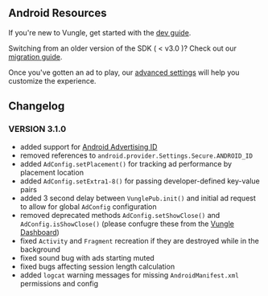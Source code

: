 ## Android Resources

If you're new to Vungle, get started with the [dev guide](https://github.com/Vungle/vungle-resources/blob/master/Android-resources/android-dev-guide.md).

Switching from an older version of the SDK ( < v3.0 )? Check out our [migration guide](https://github.com/Vungle/vungle-resources/blob/master/Android-resources/android-migration-guide.md).

Once you've gotten an ad to play, our [advanced settings](https://github.com/Vungle/vungle-resources/blob/master/Android-resources/android-advanced-settings.md) will help you customize the experience.

## Changelog

### VERSION 3.1.0

* added support for [Android Advertising ID](https://developer.android.com/google/play-services/id.html)
* removed references to `android.provider.Settings.Secure.ANDROID_ID`
* added `AdConfig.setPlacement()` for tracking ad performance by placement location
* added `AdConfig.setExtra1-8()` for passing developer-defined key-value pairs
* added 3 second delay between `VunglePub.init()` and initial ad request to allow for global `AdConfig` configuration
* removed deprecated methods `AdConfig.setShowClose()` and `AdConfig.isShowClose()` (please confugre these from the [Vungle Dashboard](https://v.vungle.com))
* fixed `Activity` and `Fragment` recreation if they are destroyed while in the background
* fixed sound bug with ads starting muted
* fixed bugs affecting session length calculation 
* added `logcat` warning messages for missing `AndroidManifest.xml` permissions and config
